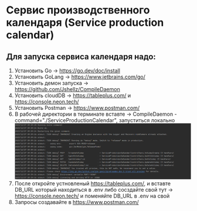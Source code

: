# Сервис производственного календаря (Service production calendar)

## Для запуска сервиса календаря надо:
1. Установить Go -> https://go.dev/doc/install
2. Установить GoLang -> https://www.jetbrains.com/go/
3. Установить демон запуска -> https://github.com/Jshellz/CompileDaemon
4. Установить cloudDB -> https://tableplus.com/ и https://console.neon.tech/
5. Установить Postman -> https://www.postman.com/
6. В рабочей директории в терминате вставте -> CompileDaemon -command="./ServiceProductionCalendar", запуститься локально
   ![Вот такое отображать должно](/image/photo_comp_demon.png)
7. После откройте устновленый https://tableplus.com/, и вставте DB_URL который находиться в .env либо сосздайте свой тут -> https://console.neon.tech/ и поменяйте DB_URL в .env на свой
8. Запросы создавайте в https://www.postman.com/

